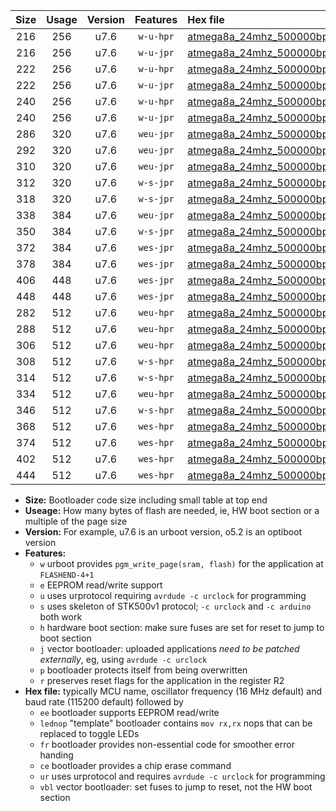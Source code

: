 |Size|Usage|Version|Features|Hex file|
|:-:|:-:|:-:|:-:|:--|
|216|256|u7.6|`w-u-hpr`|[atmega8a_24mhz_500000bps_ur.hex](https://raw.githubusercontent.com/stefanrueger/urboot/main//atmega8a_24mhz_500000bps_ur.hex)|
|216|256|u7.6|`w-u-jpr`|[atmega8a_24mhz_500000bps_ur_vbl.hex](https://raw.githubusercontent.com/stefanrueger/urboot/main//atmega8a_24mhz_500000bps_ur_vbl.hex)|
|222|256|u7.6|`w-u-hpr`|[atmega8a_24mhz_500000bps_lednop_ur.hex](https://raw.githubusercontent.com/stefanrueger/urboot/main//atmega8a_24mhz_500000bps_lednop_ur.hex)|
|222|256|u7.6|`w-u-jpr`|[atmega8a_24mhz_500000bps_lednop_ur_vbl.hex](https://raw.githubusercontent.com/stefanrueger/urboot/main//atmega8a_24mhz_500000bps_lednop_ur_vbl.hex)|
|240|256|u7.6|`w-u-hpr`|[atmega8a_24mhz_500000bps_lednop_fr_ur.hex](https://raw.githubusercontent.com/stefanrueger/urboot/main//atmega8a_24mhz_500000bps_lednop_fr_ur.hex)|
|240|256|u7.6|`w-u-jpr`|[atmega8a_24mhz_500000bps_lednop_fr_ur_vbl.hex](https://raw.githubusercontent.com/stefanrueger/urboot/main//atmega8a_24mhz_500000bps_lednop_fr_ur_vbl.hex)|
|286|320|u7.6|`weu-jpr`|[atmega8a_24mhz_500000bps_ee_ur_vbl.hex](https://raw.githubusercontent.com/stefanrueger/urboot/main//atmega8a_24mhz_500000bps_ee_ur_vbl.hex)|
|292|320|u7.6|`weu-jpr`|[atmega8a_24mhz_500000bps_ee_lednop_ur_vbl.hex](https://raw.githubusercontent.com/stefanrueger/urboot/main//atmega8a_24mhz_500000bps_ee_lednop_ur_vbl.hex)|
|310|320|u7.6|`weu-jpr`|[atmega8a_24mhz_500000bps_ee_lednop_fr_ur_vbl.hex](https://raw.githubusercontent.com/stefanrueger/urboot/main//atmega8a_24mhz_500000bps_ee_lednop_fr_ur_vbl.hex)|
|312|320|u7.6|`w-s-jpr`|[atmega8a_24mhz_500000bps_vbl.hex](https://raw.githubusercontent.com/stefanrueger/urboot/main//atmega8a_24mhz_500000bps_vbl.hex)|
|318|320|u7.6|`w-s-jpr`|[atmega8a_24mhz_500000bps_lednop_vbl.hex](https://raw.githubusercontent.com/stefanrueger/urboot/main//atmega8a_24mhz_500000bps_lednop_vbl.hex)|
|338|384|u7.6|`weu-jpr`|[atmega8a_24mhz_500000bps_ee_lednop_fr_ce_ur_vbl.hex](https://raw.githubusercontent.com/stefanrueger/urboot/main//atmega8a_24mhz_500000bps_ee_lednop_fr_ce_ur_vbl.hex)|
|350|384|u7.6|`w-s-jpr`|[atmega8a_24mhz_500000bps_lednop_fr_vbl.hex](https://raw.githubusercontent.com/stefanrueger/urboot/main//atmega8a_24mhz_500000bps_lednop_fr_vbl.hex)|
|372|384|u7.6|`wes-jpr`|[atmega8a_24mhz_500000bps_ee_vbl.hex](https://raw.githubusercontent.com/stefanrueger/urboot/main//atmega8a_24mhz_500000bps_ee_vbl.hex)|
|378|384|u7.6|`wes-jpr`|[atmega8a_24mhz_500000bps_ee_lednop_vbl.hex](https://raw.githubusercontent.com/stefanrueger/urboot/main//atmega8a_24mhz_500000bps_ee_lednop_vbl.hex)|
|406|448|u7.6|`wes-jpr`|[atmega8a_24mhz_500000bps_ee_lednop_fr_vbl.hex](https://raw.githubusercontent.com/stefanrueger/urboot/main//atmega8a_24mhz_500000bps_ee_lednop_fr_vbl.hex)|
|448|448|u7.6|`wes-jpr`|[atmega8a_24mhz_500000bps_ee_lednop_fr_ce_vbl.hex](https://raw.githubusercontent.com/stefanrueger/urboot/main//atmega8a_24mhz_500000bps_ee_lednop_fr_ce_vbl.hex)|
|282|512|u7.6|`weu-hpr`|[atmega8a_24mhz_500000bps_ee_ur.hex](https://raw.githubusercontent.com/stefanrueger/urboot/main//atmega8a_24mhz_500000bps_ee_ur.hex)|
|288|512|u7.6|`weu-hpr`|[atmega8a_24mhz_500000bps_ee_lednop_ur.hex](https://raw.githubusercontent.com/stefanrueger/urboot/main//atmega8a_24mhz_500000bps_ee_lednop_ur.hex)|
|306|512|u7.6|`weu-hpr`|[atmega8a_24mhz_500000bps_ee_lednop_fr_ur.hex](https://raw.githubusercontent.com/stefanrueger/urboot/main//atmega8a_24mhz_500000bps_ee_lednop_fr_ur.hex)|
|308|512|u7.6|`w-s-hpr`|[atmega8a_24mhz_500000bps.hex](https://raw.githubusercontent.com/stefanrueger/urboot/main//atmega8a_24mhz_500000bps.hex)|
|314|512|u7.6|`w-s-hpr`|[atmega8a_24mhz_500000bps_lednop.hex](https://raw.githubusercontent.com/stefanrueger/urboot/main//atmega8a_24mhz_500000bps_lednop.hex)|
|334|512|u7.6|`weu-hpr`|[atmega8a_24mhz_500000bps_ee_lednop_fr_ce_ur.hex](https://raw.githubusercontent.com/stefanrueger/urboot/main//atmega8a_24mhz_500000bps_ee_lednop_fr_ce_ur.hex)|
|346|512|u7.6|`w-s-hpr`|[atmega8a_24mhz_500000bps_lednop_fr.hex](https://raw.githubusercontent.com/stefanrueger/urboot/main//atmega8a_24mhz_500000bps_lednop_fr.hex)|
|368|512|u7.6|`wes-hpr`|[atmega8a_24mhz_500000bps_ee.hex](https://raw.githubusercontent.com/stefanrueger/urboot/main//atmega8a_24mhz_500000bps_ee.hex)|
|374|512|u7.6|`wes-hpr`|[atmega8a_24mhz_500000bps_ee_lednop.hex](https://raw.githubusercontent.com/stefanrueger/urboot/main//atmega8a_24mhz_500000bps_ee_lednop.hex)|
|402|512|u7.6|`wes-hpr`|[atmega8a_24mhz_500000bps_ee_lednop_fr.hex](https://raw.githubusercontent.com/stefanrueger/urboot/main//atmega8a_24mhz_500000bps_ee_lednop_fr.hex)|
|444|512|u7.6|`wes-hpr`|[atmega8a_24mhz_500000bps_ee_lednop_fr_ce.hex](https://raw.githubusercontent.com/stefanrueger/urboot/main//atmega8a_24mhz_500000bps_ee_lednop_fr_ce.hex)|

- **Size:** Bootloader code size including small table at top end
- **Useage:** How many bytes of flash are needed, ie, HW boot section or a multiple of the page size
- **Version:** For example, u7.6 is an urboot version, o5.2 is an optiboot version
- **Features:**
  + `w` urboot provides `pgm_write_page(sram, flash)` for the application at `FLASHEND-4+1`
  + `e` EEPROM read/write support
  + `u` uses urprotocol requiring `avrdude -c urclock` for programming
  + `s` uses skeleton of STK500v1 protocol; `-c urclock` and `-c arduino` both work
  + `h` hardware boot section: make sure fuses are set for reset to jump to boot section
  + `j` vector bootloader: uploaded applications *need to be patched externally*, eg, using `avrdude -c urclock`
  + `p` bootloader protects itself from being overwritten
  + `r` preserves reset flags for the application in the register R2
- **Hex file:** typically MCU name, oscillator frequency (16 MHz default) and baud rate (115200 default) followed by
  + `ee` bootloader supports EEPROM read/write
  + `lednop` "template" bootloader contains `mov rx,rx` nops that can be replaced to toggle LEDs
  + `fr` bootloader provides non-essential code for smoother error handing
  + `ce` bootloader provides a chip erase command
  + `ur` uses urprotocol and requires `avrdude -c urclock` for programming
  + `vbl` vector bootloader: set fuses to jump to reset, not the HW boot section
